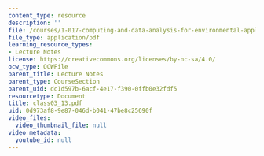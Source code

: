 ```yaml
---
content_type: resource
description: ''
file: /courses/1-017-computing-and-data-analysis-for-environmental-applications-fall-2003/0d973af89e87046db04147be8c25690f_class03_13.pdf
file_type: application/pdf
learning_resource_types:
- Lecture Notes
license: https://creativecommons.org/licenses/by-nc-sa/4.0/
ocw_type: OCWFile
parent_title: Lecture Notes
parent_type: CourseSection
parent_uid: dc1d597b-6acf-4e17-f390-0ffb0e32fdf5
resourcetype: Document
title: class03_13.pdf
uid: 0d973af8-9e87-046d-b041-47be8c25690f
video_files:
  video_thumbnail_file: null
video_metadata:
  youtube_id: null
---
```

